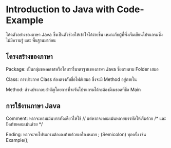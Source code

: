 # Introduction to Java with Code-Example
โค้ดตัวอย่างของภาษา Java ซึ่งเป็นตัวช่วยให้เข้าใจได้ง่ายขึ้น เหมาะกับผู้ที่พึ่งเริ่มเขียนโปรแกรมซึ่งไม่มีความรู้ และ พื้นฐานมาก่อน

## โครงสร้างของภาษา
Package: เป็นกลุ่มของคลาสหรือไลบรารี่มาตรฐานของภาษา Java ซึ่งตรงตาม Folder เสมอ

Class: การประกาศ Class ต้องตรงกับชื่อไฟล์เสมอ ซึ่งจะมี Method อยู่ภายใน

Method: ส่วนประกอบสำคัญโดยการที่จะรันโปรแกรมได้จะต้องมีเมธอดที่ชื่อ Main

## การใช้งานภาษา Java

Comment: หากจะคอมเม้นบรรทัดเดียวให้ใช้ // แต่หากจะคอมเม้นหลายบรรทัดให้เริ่มด้วย /* และปิดท้ายคอมเม้นด้วย */

Ending: หากจะจบโปรแกรมต้องลงท้ายด้วยเครื่องหมาย ; (Semicolon) ทุกครั้ง เช่น Example();
